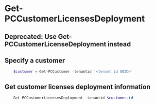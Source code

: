 # Get-PCCustomerLicensesDeployment #

## Deprecated: Use Get-PCCustomerLicenseDeployment instead ##

## Specify a customer ##

```powershell
    $customer = Get-PCCustomer -tenantid '<tenant id GUID>'
```

## Get customer licenses deployment information ##

```powershell
    Get-PCCustomerLicensesDeployment -tenantid $customer.id
```
